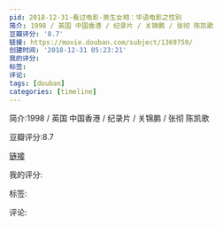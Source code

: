 ```yaml
---
pid: 2018-12-31-看过电影-男生女相：华语电影之性别
简介: 1998 / 英国 中国香港 / 纪录片 / 关锦鹏 / 张彻 陈凯歌
豆瓣评分: '8.7'
链接: https://movie.douban.com/subject/1369759/
创建时间: '2018-12-31 05:23:21'
我的评分:
标签:
评论:
tags: [douban]
categories: [timeline]
---
```

简介:1998 / 英国 中国香港 / 纪录片 / 关锦鹏 / 张彻 陈凯歌

豆瓣评分:8.7

[链接](https://movie.douban.com/subject/1369759/)

我的评分:

标签:

评论:

